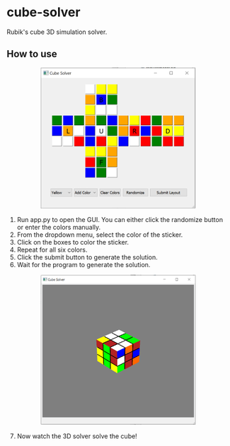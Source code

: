 # cube-solver
Rubik's cube 3D simulation solver.

## How to use
<p align="center">
  <img src="media/gui.png" width="350em"/>
</p>

1. Run app.py to open the GUI. You can either click the randomize button or enter the colors manually.  
2. From the dropdown menu, select the color of the sticker.  
3. Click on the boxes to color the sticker.  
4. Repeat for all six colors.   
5. Click the submit button to generate the solution.  
6. Wait for the program to generate the solution.    

<p align="center">
  <img src="media/solver.png" width="350em"/>
</p>

7. Now watch the 3D solver solve the cube!
